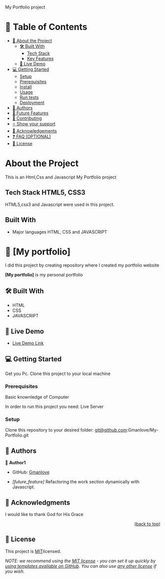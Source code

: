 
My Portfolio project


# 📗 Table of Contents

- [📖 About the Project](#about-project)
  - [🛠 Built With](#built-with)
    - [Tech Stack](#tech-stack)
    - [Key Features](#key-features)
  - [🚀 Live Demo](#live-demo)
- [💻 Getting Started](#getting-started)
  - [Setup](#setup)
  - [Prerequisites](#prerequisites)
  - [Install](#install)
  - [Usage](#usage)
  - [Run tests](#run-tests)
  - [Deployment](#triangular_flag_on_post-deployment)
- [👥 Authors](#authors)
- [🔭 Future Features](#future-features)
- [🤝 Contributing](#contributing)
- [⭐️ Show your support](#support)
- [🙏 Acknowledgements](#acknowledgements)
- [❓ FAQ (OPTIONAL)](#faq)
- [📝 License](#license)


# About the Project
This is an Html,Css and Javascript My Portfolio project


## Tech Stack HTML5, CSS3
HTML5,css3 and Javascript were used in this project.

## Built With
- Major languages HTML, CSS and JAVASCRIPT


# 📖 [My portfolio] <a name="about-project"></a>

I did this project by creating repository where I created my portfolio website

**[My portfolio]** is my personal portfolio

## 🛠 Built With <a name="built-with"></a>
- HTML 
- CSS
- JAVASCRIPT

## 🚀 Live Demo <a name="live-demo"></a>

- [Live Demo Link](https://gmanlove.github.io/My-Portfolio/)

## 💻 Getting Started <a name="getting-started"></a>

Get you Pc.
Clone this project to your local machine

### Prerequisites
Basic knownledge of Computer

In order to run this project you need:
Live Server


### Setup

Clone this repository to your desired folder: 
git@github.com:Gmanlove/My-Portfolio.git


## 👥 Authors <a name="authors"></a>


👤 **Author1**

- GitHub: [Gmanlove](https://github.com/Gmanlove)

- *[future_feature]* Refactoring the work section dynamically with Javascript.

## 🙏 Acknowledgments <a name="acknowledgements"></a>

I would like to thank God for His Grace


<p align="right">(<a href="#readme-top">back to top</a>)</p>


<!-- LICENSE -->

## 📝 License <a name="license"></a>

This project is [MIT](./MIT.md)licensed.

_NOTE: we recommend using the [MIT license](https://choosealicense.com/licenses/mit/) - you can set it up quickly by [using templates available on GitHub](https://docs.github.com/en/communities/setting-up-your-project-for-healthy-contributions/adding-a-license-to-a-repository). You can also use [any other license](https://choosealicense.com/licenses/) if you wish._